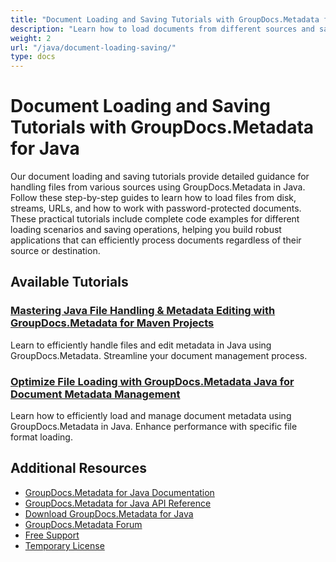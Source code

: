 ```yaml
---
title: "Document Loading and Saving Tutorials with GroupDocs.Metadata for Java"
description: "Learn how to load documents from different sources and save them with GroupDocs.Metadata for Java through these comprehensive tutorials."
weight: 2
url: "/java/document-loading-saving/"
type: docs
---
```

# Document Loading and Saving Tutorials with GroupDocs.Metadata for Java

Our document loading and saving tutorials provide detailed guidance for handling files from various sources using GroupDocs.Metadata in Java. Follow these step-by-step guides to learn how to load files from disk, streams, URLs, and how to work with password-protected documents. These practical tutorials include complete code examples for different loading scenarios and saving operations, helping you build robust applications that can efficiently process documents regardless of their source or destination.

## Available Tutorials

### [Mastering Java File Handling & Metadata Editing with GroupDocs.Metadata for Maven Projects](./java-file-handling-metadata-groupdocs-maven/)
Learn to efficiently handle files and edit metadata in Java using GroupDocs.Metadata. Streamline your document management process.

### [Optimize File Loading with GroupDocs.Metadata Java for Document Metadata Management](./groupdocs-metadata-java-file-loading-optimization/)
Learn how to efficiently load and manage document metadata using GroupDocs.Metadata in Java. Enhance performance with specific file format loading.

## Additional Resources

- [GroupDocs.Metadata for Java Documentation](https://docs.groupdocs.com/metadata/java/)
- [GroupDocs.Metadata for Java API Reference](https://reference.groupdocs.com/metadata/java/)
- [Download GroupDocs.Metadata for Java](https://releases.groupdocs.com/metadata/java/)
- [GroupDocs.Metadata Forum](https://forum.groupdocs.com/c/metadata)
- [Free Support](https://forum.groupdocs.com/)
- [Temporary License](https://purchase.groupdocs.com/temporary-license/)
